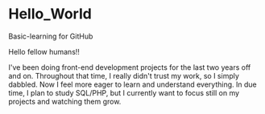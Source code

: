 # Hello_World
Basic-learning for GitHub

Hello fellow humans!!

I've been doing front-end development projects for the last two years off and on. Throughout that time, I really didn't trust my work, so I simply dabbled. Now I feel more eager to learn and understand everything. In due time, I plan to study SQL/PHP, but I currently want to focus still on my projects and watching them grow.
